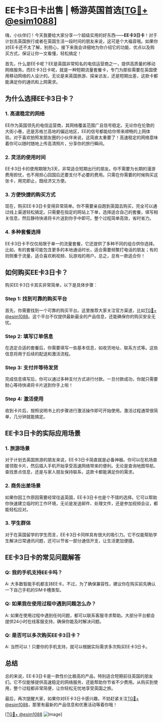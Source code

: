 # EE卡3日卡出售 | 畅游英国首选[[TG💪+ @esim1088](https://t.me/s/esim1088)]

嗨，小伙伴们！今天我要给大家分享一个超级实用的好东西——**EE卡3日卡**！对于计划去英国旅行或者在英国生活一段时间的朋友来说，这可是个大福音哦。如果你对EE卡还不太了解，别担心，接下来我会详细地为你介绍它的功能、优点以及购买方式，保证让你一文看懂，轻松搞定！

首先，什么是EE卡呢？EE是英国非常知名的电信运营商之一，提供高质量的移动网络服务。而EE卡3日卡呢，就是一种短期流量套餐卡，专门为那些需要在英国使用移动网络的人设计的。无论是来英国旅游、探亲访友，还是短期出差，这款卡都能满足你的通讯和上网需求。

## **为什么选择EE卡3日卡？**

### 1. 高速稳定的网络

EE作为英国领先的电信运营商，其网络覆盖范围广且信号稳定。无论你在伦敦的大街小巷，还是苏格兰高地的偏远地区，EE的信号都能给你带来顺畅的上网体验。对于喜欢拍照发朋友圈的小伙伴来说，这简直太重要了！高速稳定的网络意味着你可以随时随地上传高清照片，分享你的旅行瞬间。

### 2. 灵活的使用时间

EE卡3日卡的使用期限为3天，非常适合短期出行的朋友。你不需要为长期的漫游费用担忧，也不用担心回国后还要支付不必要的费用。只需在你需要的时候购买这张卡，用完即止，既经济又方便。

### 3. 方便快捷的购买方式

现在，购买EE卡3日卡变得异常简单。你不需要亲自跑到英国去购买，完全可以通过线上渠道轻松搞定。只需要在指定的网站上下单，选择适合自己的套餐，填写相关信息，然后静待快递将卡片送到你手中即可。整个过程简单高效，省时省力。

### 4. 多种套餐选择

EE卡3日卡不仅仅局限于单一的流量套餐，它还提供了多种不同的组合供你选择。比如，有的套餐可能包含更多的本地通话时长，适合需要频繁打电话的朋友；有的则侧重于流量，适合喜欢刷视频、玩游戏的用户。总之，总有一款适合你！

## **如何购买EE卡3日卡？**

购买EE卡3日卡其实非常简单，以下是具体步骤：

### Step 1: 找到可靠的购买平台

首先，你需要找到一个可靠的购买平台。这里推荐大家关注官方渠道，比如[TG💪+ @esim1088](https://t.me/s/esim1088)。这个平台不仅提供最新最全的产品信息，还能确保你的购买安全无忧。

### Step 2: 填写订单信息

在选定合适的套餐后，你需要填写一些基本信息，如收货地址、联系方式等。这些信息将用于后续的配送和激活流程。

### Step 3: 支付并等待发货

完成信息填写后，你可以通过多种支付方式进行付款。一旦付款成功，你就只需要耐心等待快递将卡片送到你手上啦！

### Step 4: 激活使用

收到卡片后，按照说明书上的步骤进行激活操作即可开始使用。激活过程通常很简单，几分钟就能搞定。

## **EE卡3日卡的实际应用场景**

### 1. 旅游场景

对于计划去英国旅游的朋友来说，EE卡3日卡简直就是必备神器。你可以在机场直接领取卡片，然后插入手机开始享受高速网络带来的便利。无论是查询地图导航、查找景点信息，还是与家人朋友保持联系，这款卡都能满足你的需求。

### 2. 商务出差场景

如果你因工作原因需要经常往返英国，EE卡3日卡也是个不错的选择。它可以帮助你快速建立临时的工作环境，无论是发送邮件、处理文件，还是参加视频会议，都能轻松应对。

### 3. 学生群体

对于在英国留学的学生而言，EE卡3日卡同样具有很大的吸引力。它不仅能帮助学生解决日常通讯问题，还可以节省一部分通信开支，让生活更加便捷。

## **EE卡3日卡的常见问题解答**

### Q: 我的手机支持EE卡吗？

A: 大多数智能手机都支持EE卡。不过，为了确保兼容性，建议你在购买前先确认一下自己手机的SIM卡槽类型。

### Q: 如果我在使用过程中遇到问题怎么办？

A: 如果在使用过程中遇到任何问题，都可以联系客服寻求帮助。大部分平台都会提供24小时在线客服支持，确保你能及时解决问题。

### Q: 是否可以多次购买EE卡3日卡？

A: 当然可以！只要你的手机支持，就可以根据实际需求多次购买EE卡3日卡。

## **总结**

总的来说，EE卡3日卡是一款性价比极高的产品，特别适合短期前往英国的朋友们。它不仅能够提供高速稳定的网络服务，还能帮助你节省不少费用。从购买到使用，整个过程都非常简便，让你轻松无忧地享受英国之旅。

最后，再次提醒大家，如果你对EE卡3日卡感兴趣，不妨赶紧关注[TG💪+ @esim1088](https://t.me/s/esim1088)，那里有最新的产品信息和优惠活动等着你哦！

[[TG💪+ @esim1088](https://t.me/s/esim1088) ![Image](https://i.postimg.cc/4NQfJmqS/Snipaste-2025-05-13-00-14-12.png)]